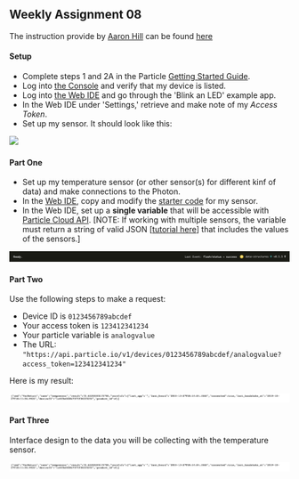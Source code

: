 ## Weekly Assignment 08

The instruction provide by [Aaron Hill](https://github.com/aaronxhill) can be found [here](https://github.com/visualizedata/data-structures/blob/master/weekly_assignment_08.md)

#### Setup

- Complete steps 1 and 2A in the Particle [Getting Started Guide](https://docs.particle.io/guide/getting-started/start/photon/).  
- Log into [the Console](https://console.particle.io/) and verify that my device is listed.   
- Log into [the Web IDE](https://build.particle.io/) and go through the 'Blink an LED' example app.  
- In the Web IDE under 'Settings,' retrieve and make note of my *Access Token*.  
- Set up my sensor. It should look like this: 

<img src="https://github.com/yujunmjiang/data-structures-fall-19/blob/master/week08/image/sample-1.png" width="50%"/>

#### Part One

- Set up my temperature sensor (or other sensor(s) for different kinf of data) and make connections to the Photon.
- In the [Web IDE](https://build.particle.io), copy and modify the [starter code](https://github.com/visualizedata/data-structures/tree/master/weekly_assignment_08) for my sensor.
- In the Web IDE, set up a **single variable** that will be accessible with [Particle Cloud API](https://docs.particle.io/reference/api/). [NOTE: If working with multiple sensors, the variable must return a string of valid JSON [[tutorial here](https://community.particle.io/t/using-spark-publish-with-simple-json-data/3469)] that includes the values of the sensors.]

<img src="https://github.com/yujunmjiang/data-structures-fall-19/blob/master/week08/image/sample-2.png">

#### Part Two

Use the following steps to make a request:
- Device ID is `0123456789abcdef`  
- Your access token is `123412341234`  
- Your particle variable is `analogvalue`  
- The URL: `"https://api.particle.io/v1/devices/0123456789abcdef/analogvalue?access_token=123412341234"`

Here is my result:

<img src="https://github.com/yujunmjiang/data-structures-fall-19/blob/master/week08/image/sample-3.png">

#### Part Three

Interface design to the data you will be collecting with the temperature sensor.

<img src="https://github.com/yujunmjiang/data-structures-fall-19/blob/master/week08/image/sample-3.png">

